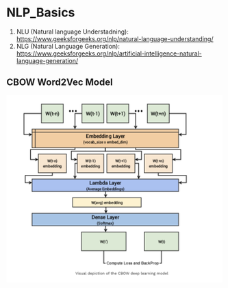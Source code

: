 # NLP_Basics

1. NLU (Natural language Understadning): https://www.geeksforgeeks.org/nlp/natural-language-understanding/
2. NLG (Natural Language Generation): https://www.geeksforgeeks.org/nlp/artificial-intelligence-natural-language-generation/

## CBOW Word2Vec Model

![Cbow Image](https://github.com/raeez21/NLP_Basics/blob/main/CBOW_Image.png)
